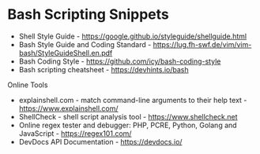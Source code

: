 # Bash Scripting Snippets

* Shell Style Guide                    - https://google.github.io/styleguide/shellguide.html
* Bash Style Guide and Coding Standard - https://lug.fh-swf.de/vim/vim-bash/StyleGuideShell.en.pdf
* Bash Coding Style                    - https://github.com/icy/bash-coding-style
* Bash scripting cheatsheet            - https://devhints.io/bash

Online Tools
* explainshell.com - match command-line arguments to their help text
                                       - https://www.explainshell.com/
* ShellCheck - shell script analysis tool
                                       - https://www.shellcheck.net
* Online regex tester and debugger: PHP, PCRE, Python, Golang and JavaScript
                                       - https://regex101.com/
* DevDocs API Documentation            - https://devdocs.io/
